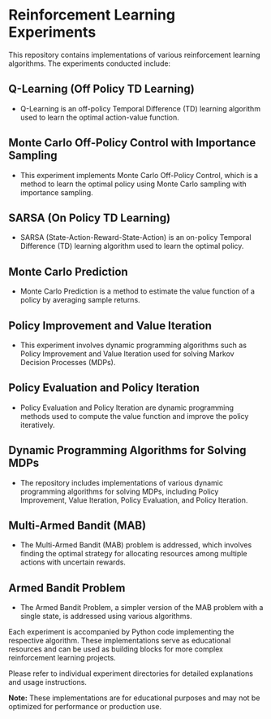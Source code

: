 # Reinforcement Learning Experiments

This repository contains implementations of various reinforcement learning algorithms. The experiments conducted include:

## Q-Learning (Off Policy TD Learning)
- Q-Learning is an off-policy Temporal Difference (TD) learning algorithm used to learn the optimal action-value function.

## Monte Carlo Off-Policy Control with Importance Sampling
- This experiment implements Monte Carlo Off-Policy Control, which is a method to learn the optimal policy using Monte Carlo sampling with importance sampling.

## SARSA (On Policy TD Learning)
- SARSA (State-Action-Reward-State-Action) is an on-policy Temporal Difference (TD) learning algorithm used to learn the optimal policy.

## Monte Carlo Prediction
- Monte Carlo Prediction is a method to estimate the value function of a policy by averaging sample returns.

## Policy Improvement and Value Iteration
- This experiment involves dynamic programming algorithms such as Policy Improvement and Value Iteration used for solving Markov Decision Processes (MDPs).

## Policy Evaluation and Policy Iteration
- Policy Evaluation and Policy Iteration are dynamic programming methods used to compute the value function and improve the policy iteratively.

## Dynamic Programming Algorithms for Solving MDPs
- The repository includes implementations of various dynamic programming algorithms for solving MDPs, including Policy Improvement, Value Iteration, Policy Evaluation, and Policy Iteration.

## Multi-Armed Bandit (MAB)
- The Multi-Armed Bandit (MAB) problem is addressed, which involves finding the optimal strategy for allocating resources among multiple actions with uncertain rewards.

## Armed Bandit Problem
- The Armed Bandit Problem, a simpler version of the MAB problem with a single state, is addressed using various algorithms.

Each experiment is accompanied by Python code implementing the respective algorithm. These implementations serve as educational resources and can be used as building blocks for more complex reinforcement learning projects.

Please refer to individual experiment directories for detailed explanations and usage instructions.

**Note:** These implementations are for educational purposes and may not be optimized for performance or production use.
